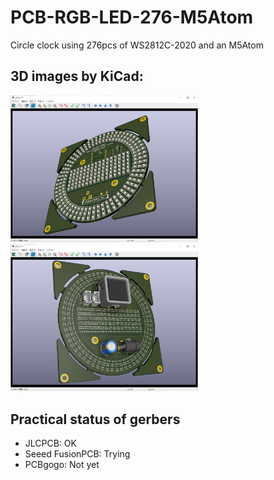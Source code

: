 # PCB-RGB-LED-276-M5Atom
Circle clock using 276pcs of WS2812C-2020 and an M5Atom

## 3D images by KiCad:

<img src="https://github.com/botanicfields/PCB-RGB-LED-276-M5Atom/blob/main/bf-025_front.png" width=300>

<img src="https://github.com/botanicfields/PCB-RGB-LED-276-M5Atom/blob/main/bf-025_back.png" width=300>

## Practical status of gerbers

- JLCPCB: OK
- Seeed FusionPCB: Trying
- PCBgogo: Not yet


